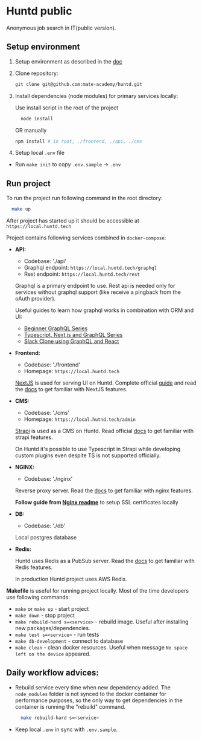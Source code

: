 # Huntd public

Anonymous job search in IT(public version).

## Setup environment

1. Setup environment as described in the [doc](./Setup.md)

1. Clone repository:
    ```bash
   git clone git@github.com:mate-academy/huntd.git
   ```
1. Install dependencies (node modules) for primary services locally:

    Use install script in the root of the project
    ```bash
      node install
    ```
    OR manually
    ```bash
    npm install # in root, ./frontend, ./api, ./cms
    ```
1. Setup local `.env` file
  - Run `make init` to copy `.env.sample` -> `.env`

## Run project

To run the project run following command in the root directory:
```bash
  make up
```

After project has started up it should be accessible at `https://local.huntd.tech`

Project contains following services combined in `docker-compose`:
- **API:**
    - Codebase: './api'
    - Graphql endpoint: `https://local.huntd.tech/graphql`
    - Rest endpoint: `https://local.huntd.tech/rest`

    Graphql is a primary endpoint to use. Rest api is needed only for services without graphql support (like receive a pingback from the oAuth provider).

    Useful guides to learn how graphql works in combination with ORM and UI:
    - [Beginner GraphQL Series](https://www.youtube.com/watch?v=DyvsMKsEsyE&list=PLN3n1USn4xln0j_NN9k4j5hS1thsGibKi)
    - [Typescript, Next.js and GraphQL Series](https://www.youtube.com/watch?v=kfmh2mMf3fs&list=PLN3n1USn4xlkDk8vPVtgyGG3_1eXYPrW-)
    - [Slack Clone using GraphQL and React](https://www.youtube.com/watch?v=0MKJ7JbVnFc&list=PLN3n1USn4xlkdRlq3VZ1sT6SGW0-yajjL)

- **Frontend:**
    - Codebase: './frontend'
    - Homepage: `https://local.huntd.tech`

    [NextJS](https://nextjs.org) is used for serving UI on Huntd. Complete official [guide](https://nextjs.org/learn) and read the [docs](https://nextjs.org/docs) to get familiar with NextJS features.

- **CMS:**
    - Codebase: './cms'
    - Homepage: `https://local.hutnd.tech/admin`

  [Strapi](https://strapi.io) is used as a CMS on Huntd. Read official [docs](https://strapi.io/documentation) to get familiar with strapi features.

  On Huntd it's possible to use Typescript in Strapi while developing custom plugins even despite TS is not supported officially.

- **NGINX:**
    - Codebase: './nginx'

  Reverse proxy server. Read the [docs](https://nginx.org/en/docs) to get familiar with nginx features.

  **Follow guide from [Nginx readme](nginx/README.md)** to setup SSL certificates locally


- **DB:**
    - Codebase: './db'

  Local postgres database

- **Redis:**

  Huntd uses Redis as a PubSub server. Read the [docs](https://redis.io/documentation) to get familiar with Redis features.

  In production Huntd project uses AWS Redis.

**Makefile** is useful for running project locally. Most of the time developers use following commands:
- `make` or `make up` - start project
- `make down` - stop project
- `make rebuild-hard s=<service>` - rebuild image. Useful after installing new packages/dependencies.
- `make test s=<service>` - run tests
- `make db-development` - connect to database
- `make clean` - clean docker resources. Useful when message `No space left on the device` appeared.

## Daily workflow advices:
- Rebuild service every time when new dependency added. The `node_modules` folder is not synced to the docker container for performance purposes, so the only way to get dependencies in the container is running the "rebuild" command.
  ```bash
    make rebuild-hard s=<service>
  ```
- Keep local `.env` in sync with `.env.sample`.
